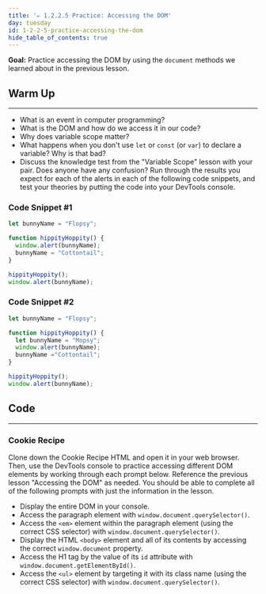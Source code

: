 ```yaml
---
title: '✏️ 1.2.2.5 Practice: Accessing the DOM'
day: tuesday
id: 1-2-2-5-practice-accessing-the-dom
hide_table_of_contents: true
---
```


**Goal:** Practice accessing the DOM by using the `document` methods we learned about in the previous lesson.

## Warm Up
---

* What is an event in computer programming?
* What is the DOM and how do we access it in our code?
* Why does variable scope matter?
* What happens when you don't use `let` or `const` (or `var`) to declare a variable?  Why is that bad?
* Discuss the knowledge test from the "Variable Scope" lesson with your pair. Does anyone have any confusion? Run through the results you expect for each of the alerts in each of the following code snippets, and test your theories by putting the code into your DevTools console.

### Code Snippet #1

```javascript
let bunnyName = "Flopsy";

function hippityHoppity() {
  window.alert(bunnyName);
  bunnyName = "Cottontail";
}

hippityHoppity();
window.alert(bunnyName);
```

### Code Snippet #2

```javascript
let bunnyName = "Flopsy";

function hippityHoppity() {
  let bunnyName = "Mopsy";
  window.alert(bunnyName);
  bunnyName ="Cottontail";
}

hippityHoppity();
window.alert(bunnyName);
```

## Code
---

### Cookie Recipe

Clone down the Cookie Recipe HTML and open it in your web browser. Then, use the DevTools console to practice accessing different DOM elements by working through each prompt below. Reference the previous lesson "Accessing the DOM" as needed. You should be able to complete all of the following prompts with just the information in the lesson. 

* Display the entire DOM in your console.
* Access the paragraph element with `window.document.querySelector()`.
* Access the `<em>` element within the paragraph element (using the correct CSS selector) with `window.document.querySelector()`.
* Display the HTML `<body>` element and all of its contents by accessing the correct `window.document` property.
* Access the H1 tag by the value of its `id` attribute with `window.document.getElementById()`.
* Access the `<ul>` element by targeting it with its class name (using the correct CSS selector) with `window.document.querySelector()`.
